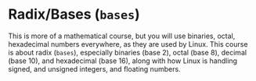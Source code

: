 # Radix/Bases (`bases`)

This is more of a mathematical course, but you will use binaries, octal, hexadecimal numbers everywhere, as they are used by Linux. This course is about radix (`bases`), especially binaries (base 2), octal (base 8), decimal (base 10), and hexadecimal (base 16), along with how Linux is handling signed, and unsigned integers, and floating numbers.